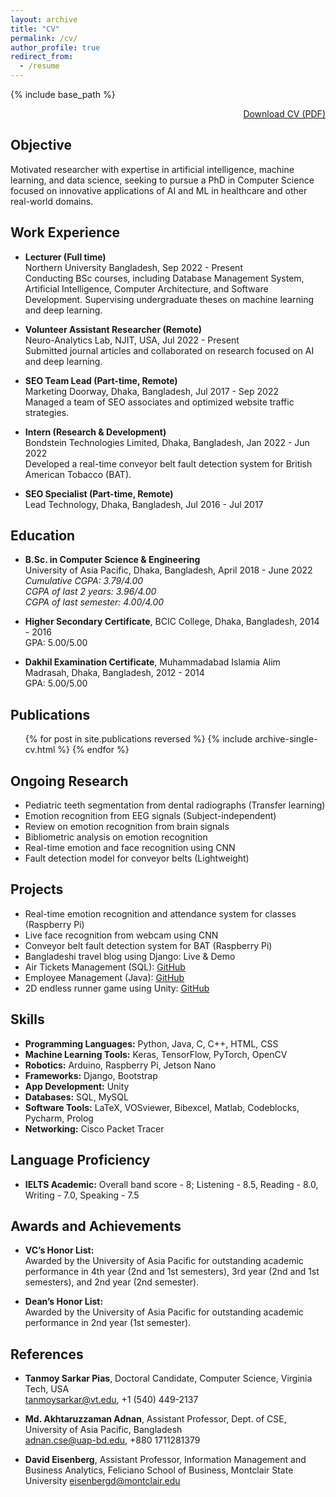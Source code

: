 ```yaml
---
layout: archive
title: "CV"
permalink: /cv/
author_profile: true
redirect_from:
  - /resume
---
```


{% include base_path %}

<div style="display: flex; justify-content: flex-end;">
  <a href="https://rummanprodhan.github.io/files/Resume_Rumman.pdf" class="btn btn-primary" download>Download CV (PDF)</a>
</div>

## Objective
Motivated researcher with expertise in artificial intelligence, machine learning, and data science, seeking to pursue a PhD in Computer Science focused on innovative applications of AI and ML in healthcare and other real-world domains.

## Work Experience
* **Lecturer (Full time)**  
  Northern University Bangladesh, Sep 2022 - Present  
  Conducting BSc courses, including Database Management System, Artificial Intelligence, Computer Architecture, and Software Development. Supervising undergraduate theses on machine learning and deep learning.

* **Volunteer Assistant Researcher (Remote)**  
  Neuro-Analytics Lab, NJIT, USA, Jul 2022 - Present  
  Submitted journal articles and collaborated on research focused on AI and deep learning.

* **SEO Team Lead (Part-time, Remote)**  
  Marketing Doorway, Dhaka, Bangladesh, Jul 2017 - Sep 2022  
  Managed a team of SEO associates and optimized website traffic strategies.

* **Intern (Research & Development)**  
  Bondstein Technologies Limited, Dhaka, Bangladesh, Jan 2022 - Jun 2022  
  Developed a real-time conveyor belt fault detection system for British American Tobacco (BAT).

* **SEO Specialist (Part-time, Remote)**  
  Lead Technology, Dhaka, Bangladesh, Jul 2016 - Jul 2017

## Education

* **B.Sc. in Computer Science & Engineering**  
  University of Asia Pacific, Dhaka, Bangladesh, April 2018 - June 2022  
  *Cumulative CGPA: 3.79/4.00*  
  *CGPA of last 2 years: 3.96/4.00*  
  *CGPA of last semester: 4.00/4.00*

* **Higher Secondary Certificate**, BCIC College, Dhaka, Bangladesh, 2014 - 2016  
  GPA: 5.00/5.00

* **Dakhil Examination Certificate**, Muhammadabad Islamia Alim Madrasah, Dhaka, Bangladesh, 2012 - 2014  
  GPA: 5.00/5.00

## Publications
<ul>{% for post in site.publications reversed %}  
    {% include archive-single-cv.html %}  
  {% endfor %}</ul>

## Ongoing Research
* Pediatric teeth segmentation from dental radiographs (Transfer learning)
* Emotion recognition from EEG signals (Subject-independent)
* Review on emotion recognition from brain signals
* Bibliometric analysis on emotion recognition
* Real-time emotion and face recognition using CNN
* Fault detection model for conveyor belts (Lightweight)

## Projects
* Real-time emotion recognition and attendance system for classes (Raspberry Pi)
* Live face recognition from webcam using CNN
* Conveyor belt fault detection system for BAT (Raspberry Pi)
* Bangladeshi travel blog using Django: Live & Demo
* Air Tickets Management (SQL): [GitHub](https://github.com/rumman153/Database/tree/master/Airport%20Ticket%20Management)
* Employee Management (Java): [GitHub](https://github.com/rumman153/Java/tree/master/Employee)
* 2D endless runner game using Unity: [GitHub](https://github.com/rumman153/Computer-Graphics/tree/main/Stay%20Safe)

## Skills
* **Programming Languages:** Python, Java, C, C++, HTML, CSS  
* **Machine Learning Tools:** Keras, TensorFlow, PyTorch, OpenCV  
* **Robotics:** Arduino, Raspberry Pi, Jetson Nano  
* **Frameworks:** Django, Bootstrap  
* **App Development:** Unity  
* **Databases:** SQL, MySQL  
* **Software Tools:** LaTeX, VOSviewer, Bibexcel, Matlab, Codeblocks, Pycharm, Prolog  
* **Networking:** Cisco Packet Tracer

## Language Proficiency
* **IELTS Academic:** Overall band score - 8; Listening - 8.5, Reading - 8.0, Writing - 7.0, Speaking - 7.5

## Awards and Achievements
* **VC’s Honor List:**  
  Awarded by the University of Asia Pacific for outstanding academic performance in 4th year (2nd and 1st semesters), 3rd year (2nd and 1st semesters), and 2nd year (2nd semester).

* **Dean’s Honor List:**  
  Awarded by the University of Asia Pacific for outstanding academic performance in 2nd year (1st semester).

## References
* **Tanmoy Sarkar Pias**, Doctoral Candidate, Computer Science, Virginia Tech, USA  
  tanmoysarkar@vt.edu, +1 (540) 449-2137  

* **Md. Akhtaruzzaman Adnan**, Assistant Professor, Dept. of CSE, University of Asia Pacific, Bangladesh  
  adnan.cse@uap-bd.edu, +880 1711281379

* **David Eisenberg**, Assistant Professor, Information Management and Business Analytics, Feliciano School of Business, Montclair State University 
  eisenbergd@montclair.edu
